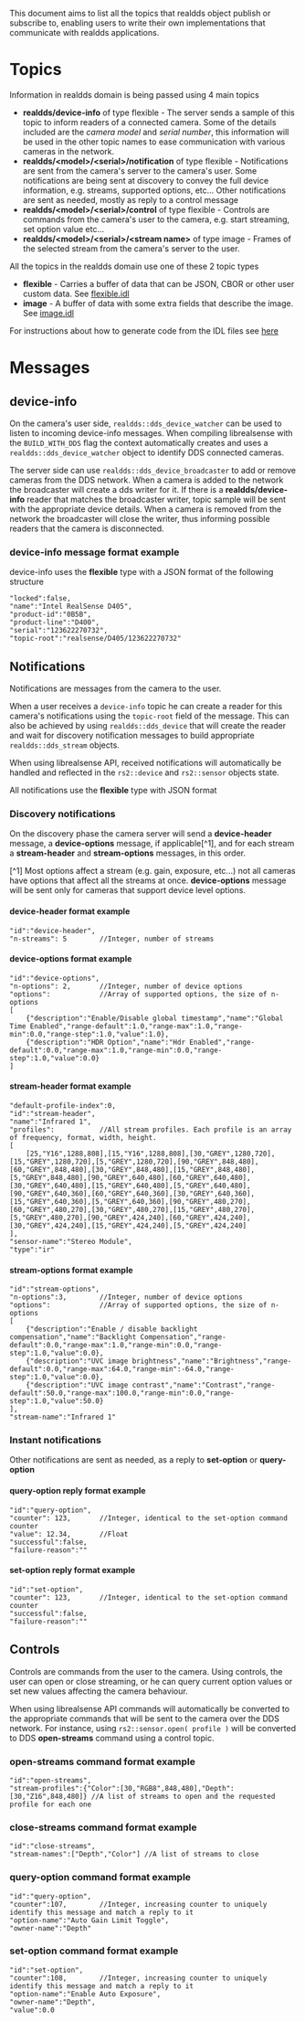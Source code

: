 
This document aims to list all the topics that realdds object publish or subscribe to, enabling users to write their own implementations that communicate with realdds applications.

# Topics

Information in realdds domain is being passed using 4 main topics
* **realdds/device-info** of type flexible - The server sends a sample of this topic to inform readers of a connected camera.
  Some of the details included are the *camera model* and *serial number*, this information will be used in the other topic names to ease communication with various cameras in the network.
* **realdds/\<model\>/\<serial\>/notification** of type flexible - Notifications are sent from the camera's server to the camera's user.
  Some notifications are being sent at discovery to convey the full device information, e.g. streams, supported options, etc...
  Other notifications are sent as needed, mostly as reply to a control message
* **realdds/\<model\>/\<serial\>/control** of type flexible - Controls are commands from the camera's user to the camera, e.g. start streaming, set option value etc...
* **realdds/\<model\>/\<serial\>/\<stream name\>** of type image - Frames of the selected stream from the camera's server to the user.

All the topics in the realdds domain use one of these 2 topic types
* **flexible** - Carries a buffer of data that can be JSON, CBOR or other user custom data. See [flexible.idl](https://github.com/IntelRealSense/librealsense/blob/dds/third-party/realdds/include/realdds/topics/flexible/flexible.idl)
* **image** - A buffer of data with some extra fields that describe the image. See [image.idl](https://github.com/IntelRealSense/librealsense/blob/dds/third-party/realdds/include/realdds/topics/image/image.idl)

For instructions about how to generate code from the IDL files see [here](https://github.com/IntelRealSense/librealsense/blob/dds/third-party/realdds/include/realdds/topics/readme.md)

# Messages

## device-info

On the camera's user side, `realdds::dds_device_watcher` can be used to listen to incoming device-info messages.
When compiling librealsense with the `BUILD_WITH_DDS` flag the context automatically creates and uses a `realdds::dds_device_watcher` object to identify DDS connected cameras.

The server side can use `realdds::dds_device_broadcaster` to add or remove cameras from the DDS network.
When a camera is added to the network the broadcaster will create a dds writer for it. If there is a **realdds/device-info** reader that matches the broadcaster writer, topic sample will be sent with the appropriate device details.
When a camera is removed from the network the broadcaster will close the writer, thus informing possible readers that the camera is disconnected.

### device-info message format example

device-info uses the **flexible** type with a JSON format of the following structure

    "locked":false,
    "name":"Intel RealSense D405",
    "product-id":"0B5B",
    "product-line":"D400",
    "serial":"123622270732",
    "topic-root":"realsense/D405/123622270732"

## Notifications

Notifications are messages from the camera to the user.

When a user receives a `device-info` topic he can create a reader for this camera's notifications using the `topic-root` field of the message.
This can also be achieved by using `realdds::dds_device` that will create the reader and wait for discovery notification messages to build appropriate `realdds::dds_stream` objects.

When using librealsense API, received notifications will automatically be handled and reflected in the `rs2::device` and `rs2::sensor` objects state.

All notifications use the **flexible** type with JSON format

### Discovery notifications

On the discovery phase the camera server will send a **device-header** message, a **device-options** message, if applicable[^1], and for each stream a **stream-header** and **stream-options** messages, in this order.

[^1] Most options affect a stream (e.g. gain, exposure, etc...) not all cameras have options that affect all the streams at once. **device-options** message will be sent only for cameras that support device level options.

#### device-header format example

    "id":"device-header",
    "n-streams": 5        //Integer, number of streams

#### device-options format example

    "id":"device-options",
    "n-options": 2,       //Integer, number of device options
    "options":            //Array of supported options, the size of n-options
    [
        {"description":"Enable/Disable global timestamp","name":"Global Time Enabled","range-default":1.0,"range-max":1.0,"range-min":0.0,"range-step":1.0,"value":1.0},
        {"description":"HDR Option","name":"Hdr Enabled","range-default":0.0,"range-max":1.0,"range-min":0.0,"range-step":1.0,"value":0.0}
    ]

#### stream-header format example

    "default-profile-index":0,
    "id":"stream-header",
    "name":"Infrared 1",
    "profiles":           //All stream profiles. Each profile is an array of frequency, format, width, height.
    [
        [25,"Y16",1288,808],[15,"Y16",1288,808],[30,"GREY",1280,720],[15,"GREY",1280,720],[5,"GREY",1280,720],[90,"GREY",848,480],[60,"GREY",848,480],[30,"GREY",848,480],[15,"GREY",848,480],[5,"GREY",848,480],[90,"GREY",640,480],[60,"GREY",640,480],[30,"GREY",640,480],[15,"GREY",640,480],[5,"GREY",640,480],[90,"GREY",640,360],[60,"GREY",640,360],[30,"GREY",640,360],[15,"GREY",640,360],[5,"GREY",640,360],[90,"GREY",480,270],[60,"GREY",480,270],[30,"GREY",480,270],[15,"GREY",480,270],[5,"GREY",480,270],[90,"GREY",424,240],[60,"GREY",424,240],[30,"GREY",424,240],[15,"GREY",424,240],[5,"GREY",424,240]
    ],
    "sensor-name":"Stereo Module",
    "type":"ir"

#### stream-options format example

    "id":"stream-options",
    "n-options":3,        //Integer, number of device options
    "options":            //Array of supported options, the size of n-options
    [
        {"description":"Enable / disable backlight compensation","name":"Backlight Compensation","range-default":0.0,"range-max":1.0,"range-min":0.0,"range-step":1.0,"value":0.0},
        {"description":"UVC image brightness","name":"Brightness","range-default":0.0,"range-max":64.0,"range-min":-64.0,"range-step":1.0,"value":0.0},
        {"description":"UVC image contrast","name":"Contrast","range-default":50.0,"range-max":100.0,"range-min":0.0,"range-step":1.0,"value":50.0}
    ],
    "stream-name":"Infrared 1"

### Instant notifications

Other notifications are sent as needed, as a reply to **set-option** or **query-option**

#### query-option reply format example

    "id":"query-option",
    "counter": 123,       //Integer, identical to the set-option command counter
    "value": 12.34,       //Float
    "successful":false,
    "failure-reason":""

#### set-option reply format example

    "id":"set-option",
    "counter": 123,       //Integer, identical to the set-option command counter
    "successful":false,
    "failure-reason":""

## Controls

Controls are commands from the user to the camera.
Using controls, the user can open or close streaming, or he can query current option values or set new values affecting the camera behaviour.

When using librealsense API commands will automatically be converted to the appropriate commands that will be sent to the camera over the DDS network.
For instance, using `rs2::sensor.open( profile )` will be converted to DDS **open-streams** command using a control topic.

### open-streams command format example

    "id":"open-streams",
    "stream-profiles":{"Color":[30,"RGB8",848,480],"Depth":[30,"Z16",848,480]} //A list of streams to open and the requested profile for each one

### close-streams command format example

    "id":"close-streams",
    "stream-names":["Depth","Color"] //A list of streams to close

### query-option command format example

    "id":"query-option",
    "counter":107,        //Integer, increasing counter to uniquely identify this message and match a reply to it
    "option-name":"Auto Gain Limit Toggle",
    "owner-name":"Depth"

### set-option command format example

    "id":"set-option",
    "counter":108,        //Integer, increasing counter to uniquely identify this message and match a reply to it
    "option-name":"Enable Auto Exposure",
    "owner-name":"Depth",
    "value":0.0


